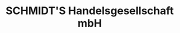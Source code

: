 ---
title: "SCHMIDT'S Handelsgesellschaft mbH"
url: /goetzis/schmidts-handelsgesellschaft-mbh/
shop: Baumarkt
---